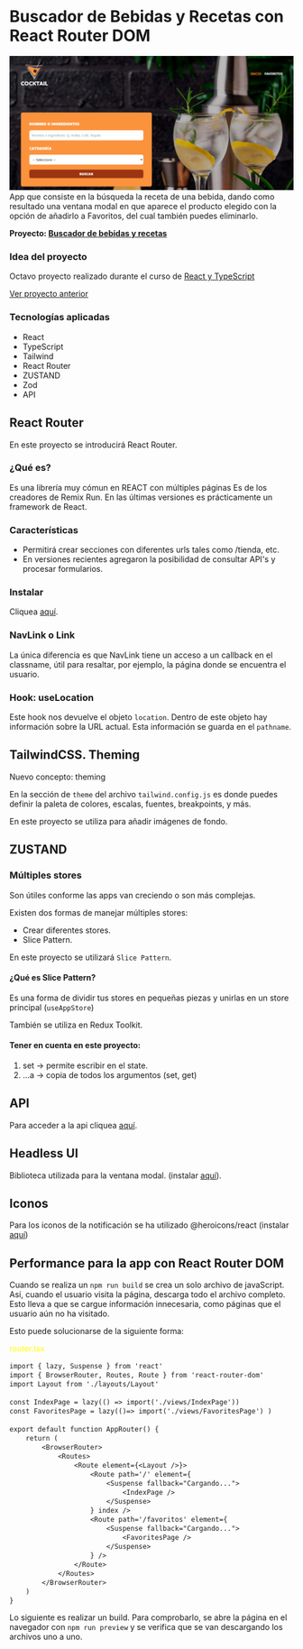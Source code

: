 # Buscador de Bebidas y Recetas con React Router DOM
<img src="public/pagina.PNG" alt="Recetas y bebidas"/>
App que consiste en la búsqueda la receta de una bebida,
dando como resultado una ventana modal en que aparece el  producto elegido con la opción de añadirlo a Favoritos, del cual también puedes eliminarlo.

<b>Proyecto: <a href="https://melodic-malasada-78a79f.netlify.app" target="_blank">Buscador de bebidas y recetas</a></b>

### Idea del proyecto 
Octavo proyecto realizado durante el curso de <a href="https://www.udemy.com/course/react-de-principiante-a-experto-creando-mas-de-10-aplicaciones/?couponCode=KEEPLEARNING">React y TypeScript</a>

<a href="https://github.com/antii16/crypto-react"> Ver proyecto anterior </a> 

### Tecnologías aplicadas

<ul>
  <li>React</li>
  <li>TypeScript</li>
  <li>Tailwind</li>
  <li>React Router</li>
  <li>ZUSTAND</li>
  <li>Zod</li>
  <li>API</li>
</ul>

## React Router
En este proyecto se introducirá React Router.

### ¿Qué es?
Es una librería muy cómun en REACT con múltiples páginas
Es de los creadores de Remix Run. 
En las últimas versiones es prácticamente un framework de React. 

### Características

<ul>
  <li>Permitirá crear secciones con diferentes urls tales como /tienda, etc.</li>
  <li>En versiones recientes agregaron la posibilidad de consultar API's y 
procesar formularios.</li>
</ul>

### Instalar

Cliquea <a href="https://www.npmjs.com/package/react-router-dom">aquí</a>.


### NavLink o Link

La única diferencia es que NavLink tiene un acceso a un callback en el classname, útil para resaltar, por ejemplo, la página donde se encuentra el usuario. 

### Hook: useLocation

Este hook nos devuelve el objeto `location`. Dentro de este objeto hay información sobre la URL actual. Esta información se guarda en el `pathname`.

## TailwindCSS. Theming

Nuevo concepto: theming

En la sección de `theme` del archivo `tailwind.config.js` es donde puedes definir la paleta de colores, escalas, fuentes, breakpoints, y más. 

En este proyecto se utiliza para añadir imágenes de fondo. 

## ZUSTAND

### Múltiples stores

Son útiles conforme las apps van creciendo o son más complejas. 

Existen dos formas de manejar múltiples stores:

<ul>
  <li>Crear diferentes stores.</li>
  <li>Slice Pattern.</li>
</ul>

En este proyecto se utilizará `Slice Pattern`.

#### ¿Qué es Slice Pattern?
Es una forma de dividir tus stores en pequeñas piezas y unirlas en un store principal (`useAppStore`)

También se utiliza en Redux Toolkit.

#### Tener en cuenta en este proyecto: 

<ol>
  <li>set -> permite escribir en el state. </li>
  <li>...a -> copia de todos los argumentos (set, get)</li>
</ol>

## API
Para acceder a la api 
cliquea <a href="https://www.thecocktaildb.com/api.php">aquí</a>.

## Headless UI 

Biblioteca utilizada para la ventana modal. (instalar <a href="https://headlessui.com/react/dialog">aquí</a>).

## Iconos
Para los iconos de la notificación se ha utilizado @heroicons/react (instalar <a href="https://www.npmjs.com/package/@heroicons/react">aquí</a>)

## Performance para la app con React Router DOM

Cuando se realiza un `npm run build` se crea un solo archivo de javaScript. Así, cuando el usuario visita la página, descarga todo el archivo completo. Esto lleva a que se cargue información innecesaria, como páginas que el usuario aún no ha visitado. 

Esto puede solucionarse de la siguiente forma:

<p style="color:yellow">router.tsx</p>

```
import { lazy, Suspense } from 'react'
import { BrowserRouter, Routes, Route } from 'react-router-dom'
import Layout from './layouts/Layout'

const IndexPage = lazy(() => import('./views/IndexPage'))
const FavoritesPage = lazy(()=> import('./views/FavoritesPage') )

export default function AppRouter() {
    return (
        <BrowserRouter>
            <Routes>
                <Route element={<Layout />}>
                    <Route path='/' element={
                        <Suspense fallback="Cargando...">
                            <IndexPage />
                        </Suspense>
                    } index />
                    <Route path='/favoritos' element={
                        <Suspense fallback="Cargando...">
                            <FavoritesPage />
                        </Suspense>
                    } />
                </Route>
            </Routes>
        </BrowserRouter>
    )
}

```

Lo siguiente es realizar un build. Para comprobarlo, se abre la página en el navegador con `npm run preview` y se verifica que se van descargando los archivos uno a uno. 
